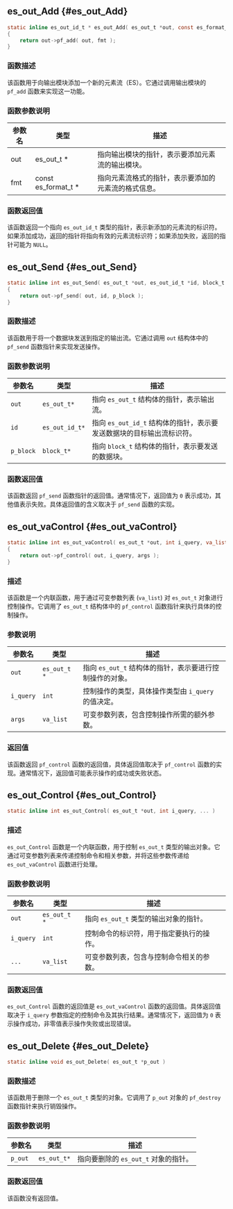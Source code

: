 ## es_out_Add {#es_out_Add}

```c
static inline es_out_id_t * es_out_Add( es_out_t *out, const es_format_t *fmt )
{
    return out->pf_add( out, fmt );
}
```

### 函数描述
该函数用于向输出模块添加一个新的元素流（ES）。它通过调用输出模块的 `pf_add` 函数来实现这一功能。

### 函数参数说明

| 参数名 | 类型           | 描述                                                         |
|--------|----------------|--------------------------------------------------------------|
| out    | es_out_t *     | 指向输出模块的指针，表示要添加元素流的输出模块。             |
| fmt    | const es_format_t * | 指向元素流格式的指针，表示要添加的元素流的格式信息。 |

### 函数返回值
该函数返回一个指向 `es_out_id_t` 类型的指针，表示新添加的元素流的标识符。如果添加成功，返回的指针将指向有效的元素流标识符；如果添加失败，返回的指针可能为 `NULL`。
## es_out_Send {#es_out_Send}

```c
static inline int es_out_Send( es_out_t *out, es_out_id_t *id, block_t *p_block )
{
    return out->pf_send( out, id, p_block );
}
```

### 函数描述
该函数用于将一个数据块发送到指定的输出流。它通过调用 `out` 结构体中的 `pf_send` 函数指针来实现发送操作。

### 函数参数说明

| 参数名   | 类型        | 描述                                                                 |
|----------|-------------|----------------------------------------------------------------------|
| `out`    | `es_out_t*` | 指向 `es_out_t` 结构体的指针，表示输出流。                           |
| `id`     | `es_out_id_t*` | 指向 `es_out_id_t` 结构体的指针，表示要发送数据块的目标输出流标识符。 |
| `p_block`| `block_t*`  | 指向 `block_t` 结构体的指针，表示要发送的数据块。                     |

### 函数返回值
该函数返回 `pf_send` 函数指针的返回值。通常情况下，返回值为 `0` 表示成功，其他值表示失败。具体返回值的含义取决于 `pf_send` 函数的实现。
## es_out_vaControl {#es_out_vaControl}

```c
static inline int es_out_vaControl( es_out_t *out, int i_query, va_list args )
{
    return out->pf_control( out, i_query, args );
}
```

### 描述
该函数是一个内联函数，用于通过可变参数列表 (`va_list`) 对 `es_out_t` 对象进行控制操作。它调用了 `es_out_t` 结构体中的 `pf_control` 函数指针来执行具体的控制操作。

### 参数说明
| 参数名 | 类型 | 描述 |
| --- | --- | --- |
| `out` | `es_out_t *` | 指向 `es_out_t` 结构体的指针，表示要进行控制操作的对象。 |
| `i_query` | `int` | 控制操作的类型，具体操作类型由 `i_query` 的值决定。 |
| `args` | `va_list` | 可变参数列表，包含控制操作所需的额外参数。 |

### 返回值
该函数返回 `pf_control` 函数的返回值，具体返回值取决于 `pf_control` 函数的实现。通常情况下，返回值可能表示操作的成功或失败状态。
## es_out_Control {#es_out_Control}

```c
static inline int es_out_Control( es_out_t *out, int i_query, ... )
```

### 描述
`es_out_Control` 函数是一个内联函数，用于控制 `es_out_t` 类型的输出对象。它通过可变参数列表来传递控制命令和相关参数，并将这些参数传递给 `es_out_vaControl` 函数进行处理。

### 函数参数说明

| 参数名 | 类型 | 描述 |
|--------|------|------|
| `out` | `es_out_t *` | 指向 `es_out_t` 类型的输出对象的指针。 |
| `i_query` | `int` | 控制命令的标识符，用于指定要执行的操作。 |
| `...` | `va_list` | 可变参数列表，包含与控制命令相关的参数。 |

### 函数返回值
`es_out_Control` 函数的返回值是 `es_out_vaControl` 函数的返回值。具体返回值取决于 `i_query` 参数指定的控制命令及其执行结果。通常情况下，返回值为 `0` 表示操作成功，非零值表示操作失败或出现错误。
## es_out_Delete {#es_out_Delete}

```c
static inline void es_out_Delete( es_out_t *p_out )
```

### 函数描述
该函数用于删除一个 `es_out_t` 类型的对象。它调用了 `p_out` 对象的 `pf_destroy` 函数指针来执行销毁操作。

### 函数参数说明

| 参数名 | 类型       | 描述               |
|--------|------------|--------------------|
| `p_out`| `es_out_t*`| 指向要删除的 `es_out_t` 对象的指针。|

### 函数返回值
该函数没有返回值。

